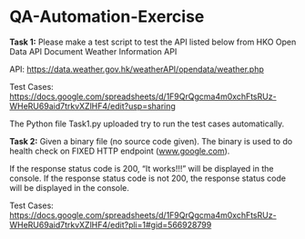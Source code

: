 # QA-Automation-Exercise

**Task 1:**
Please make a test script to test the API listed below from HKO Open Data API Document
Weather Information API

API: https://data.weather.gov.hk/weatherAPI/opendata/weather.php

Test Cases:
https://docs.google.com/spreadsheets/d/1F9QrQgcma4m0xchFtsRUz-WHeRU69aid7trkvXZlHF4/edit?usp=sharing

The Python file Task1.py uploaded try to run the test cases automatically.


**Task 2:**
Given a binary file (no source code given). The binary is used to do health check on
FIXED HTTP endpoint (www.google.com).

If the response status code is 200, “It works!!!” will be displayed in the console. 
If the response status code is not 200, the response status code will be displayed in the console.

Test Cases: https://docs.google.com/spreadsheets/d/1F9QrQgcma4m0xchFtsRUz-WHeRU69aid7trkvXZlHF4/edit?pli=1#gid=566928799
